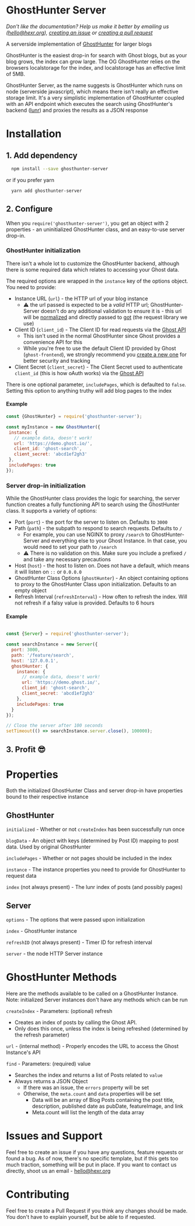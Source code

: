 # GhostHunter Server

_Don't like the documentation? Help us make it better by emailing us (hello@hexr.org), [creating an issue](https://github.com/hexrweb/ghosthunter-server/issues/new) or [creating a pull request](https://github.com/hexrweb/ghosthunter-server/compare)_

A serverside implementation of [GhostHunter](https://github.com/jamalneufeld/ghostHunter) for larger blogs

GhostHunter is the easiest drop-in for search with Ghost blogs, but as your blog grows, the index can grow large. The OG GhostHunter relies on the browsers localstorage for the index, and localstorage has an effective limit of 5MB.

GhostHunter Server, as the name suggests is GhostHunter which runs on node (serverside javascript), which means there isn't really an effective storage limit. It's a very simplistic implementation of GhostHunter coupled with an API endpoint which executes the search using GhostHunter's backend ([lunr](https://github.com/olivernn/lunr.js#installation)) and proxies the results as a JSON response

# Installation

## 1. Add dependency

```bash
  npm install --save ghosthunter-server
```

  or if you prefer yarn

```bash
  yarn add ghosthunter-server
```

## 2. Configure

When you `require('ghosthunter-server')`, you get an object with 2 properties - an uninitialized GhostHunter class, and an easy-to-use server drop-in.


### GhostHunter initialization

There isn't a whole lot to customize the GhostHunter backend, although there is some required data which relates to accessing your Ghost data.

The required options are wrapped in the `instance` key of the options object. You need to provide:

 - Instance URL (`url`) - the HTTP url of your blog instance
   - :warning: the url passed is expected to be a _valid_ HTTP url; GhostHunter-Server doesn't do any additional validation to ensure it is - this url will be [normalized](https://github.com/HexRweb/GhostHunter-server/blob/master/lib/ghost-hunter.js#L10-L21) and directly passed to [got](https://github.com/sindresorhus/got) (the request library we use)
 - Client ID (`client_id`) - The Client ID for read requests via the [Ghost API](https://api.ghost.org/)
   - This isn't used in the normal GhostHunter since Ghost provides a convenience API for this
   - While you're free to use the default Client ID provided by Ghost (`ghost-frontend`), we strongly recommend you [create a new one](https://api.ghost.org/docs/ajax-calls-from-an-external-website#section-how-to-edit-the-database) for better security and tracking
 - Client Secret (`client_secret`) - The Client Secret used to authenticate `client_id` (this is how oAuth works) via the [Ghost API](https://api.ghost.org/)

 There is one optional parameter, `includePages`, which is defaulted to `false`. Setting this option to anything truthy will add blog pages to the index

 #### Example

 ```js
const {GhostHunter} = require('ghosthunter-server');

const myInstance = new GhostHunter({
  instance: {
    // example data, doesn't work!
    url: 'https://demo.ghost.io/',
    client_id: 'ghost-search',
    client_secret: 'abcd1ef2gh3'
  },
  includePages: true
});
 ```

### Server drop-in initialization

While the GhostHunter class provides the logic for searching, the server function creates a fully functioning API to search using the GhostHunter class. It supports a variety of options:

 - Port (`port`) - the port for the server to listen on. Defaults to `3000`
 - Path (`path`) - the subpath to respond to search requests. Defaults to `/`
   - For example, you can use NGINX to proxy `/search` to GhostHunter-Server and everything else to your Ghost Instance. In that case, you would need to set your path to `/search`
   - :warning: There is no validation on this. Make sure you include a prefixed `/` and take any necessary precautions
 - Host (`host`) - the host to listen on. Does not have a default, which means it will listen on `::` or `0.0.0.0`
 - GhostHunter Class Options (`ghostHunter`) - An object containing options to proxy to the GhostHunter Class upon initialization. Defaults to an empty object
 - Refresh Interval (`refreshInterval`) - How often to refresh the index. Will not refresh if a falsy value is provided. Defaults to 6 hours

#### Example

```js

const {Server} = require('ghosthunter-server');

const searchInstance = new Server({
  port: 3000,
  path: '/feature/search',
  host: '127.0.0.1',
  ghostHunter: {
    instance: {
      // example data, doesn't work!
      url: 'https://demo.ghost.io/',
      client_id: 'ghost-search',
      client_secret: 'abcd1ef2gh3'
    },
    includePages: true
  }
});

// Close the server after 100 seconds
setTimeout(() => searchInstance.server.close(), 100000);
```

## 3. Profit :sunglasses:

# Properties

Both the initialized GhostHunter Class and server drop-in have properties bound to their respective instance

## GhostHunter

`initialized` - Whether or not `createIndex` has been successfully run once

`blogData` - An object with keys (determined by Post ID) mapping to post data. Used by original GhostHunter

`includePages` - Whether or not pages should be included in the index

`instance` - The instance properties you need to provide for GhostHunter to request data

`index` (not always present) - The lunr index of posts (and possibly pages)

## Server

`options` - The options that were passed upon initialization

`index` - GhostHunter instance

`refreshID` (not always present) - Timer ID for refresh interval

`server` - the node HTTP Server instance

# GhostHunter Methods

Here are the methods available to be called on a GhostHunter Instance. Note: initialized Server instances don't have any methods which can be run

`createIndex` - Parameters: (optional) refresh

  - Creates an index of posts by calling the Ghost API.
  - Only does this once, unless the index is being refreshed (determined by the refresh parameter)

`url` - (internal method) - Properly encodes the URL to access the Ghost Instance's API

`find` - Parameters: (required) value

  - Searches the index and returns a list of Posts related to `value`
  - Always returns a JSON Object
    - If there was an issue, the `errors` property will be set
    - Otherwise, the `meta.count` and `data` properties will be set
        - Data will be an array of Blog Posts containing the post title, description, published date as pubDate, featureImage, and link
        - Meta.count will list the length of the data array

# Issues and Support

Feel free to create an issue if you have any questions, feature requests or found a bug. As of now, there's no specific template, but if this gets too much traction, something will be put in place. If you want to contact us directly, shoot us an email - hello@hexr.org

# Contributing

Feel free to create a Pull Request if you think any changes should be made. You don't have to explain yourself, but be able to if requested.